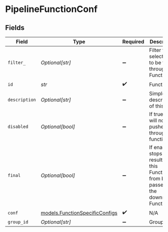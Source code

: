 # PipelineFunctionConf


## Fields

| Field                                                                                        | Type                                                                                         | Required                                                                                     | Description                                                                                  |
| -------------------------------------------------------------------------------------------- | -------------------------------------------------------------------------------------------- | -------------------------------------------------------------------------------------------- | -------------------------------------------------------------------------------------------- |
| `filter_`                                                                                    | *Optional[str]*                                                                              | :heavy_minus_sign:                                                                           | Filter that selects data to be fed through this Function                                     |
| `id`                                                                                         | *str*                                                                                        | :heavy_check_mark:                                                                           | Function ID                                                                                  |
| `description`                                                                                | *Optional[str]*                                                                              | :heavy_minus_sign:                                                                           | Simple description of this step                                                              |
| `disabled`                                                                                   | *Optional[bool]*                                                                             | :heavy_minus_sign:                                                                           | If true, data will not be pushed through this function                                       |
| `final`                                                                                      | *Optional[bool]*                                                                             | :heavy_minus_sign:                                                                           | If enabled, stops the results of this Function from being passed to the downstream Functions |
| `conf`                                                                                       | [models.FunctionSpecificConfigs](../models/functionspecificconfigs.md)                       | :heavy_check_mark:                                                                           | N/A                                                                                          |
| `group_id`                                                                                   | *Optional[str]*                                                                              | :heavy_minus_sign:                                                                           | Group ID                                                                                     |